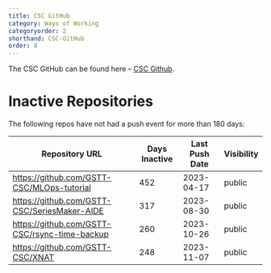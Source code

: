```yaml
---
title: CSC GitHub
category: Ways of Working
categoryorder: 2
shorthand: CSC-GitHub
order: 8
---
```


The CSC GitHub can be found here – <a href="https://github.com/GSTT-CSC/">CSC Github</a>.

# Inactive Repositories

The following repos have not had a push event for more than 180 days:

| Repository URL | Days Inactive | Last Push Date | Visibility |
| --- | --- | --- | --- |
| https://github.com/GSTT-CSC/MLOps-tutorial | 452 | 2023-04-17 | public |
| https://github.com/GSTT-CSC/SeriesMaker-AIDE | 317 | 2023-08-30 | public |
| https://github.com/GSTT-CSC/rsync-time-backup | 260 | 2023-10-26 | public |
| https://github.com/GSTT-CSC/XNAT | 248 | 2023-11-07 | public |

